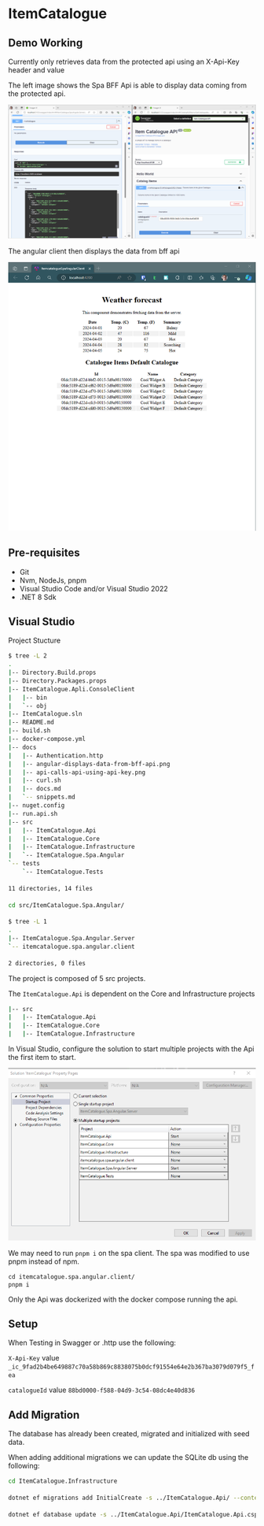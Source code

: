 # ItemCatalogue

## Demo Working

Currently only retrieves data from the protected api using an X-Api-Key header and value

The left image shows the Spa BFF Api is able to display data coming from the protected api.

![](/docs/api-calls-api-using-api-key.png)

The angular client then displays the data from bff api

![](/docs/angular-displays-data-from-bff-api.png)

## Pre-requisites

- Git
- Nvm, NodeJs, pnpm
- Visual Studio Code and/or Visual Studio 2022
- .NET 8 Sdk

## Visual Studio

Project Stucture

```bash
$ tree -L 2
.
|-- Directory.Build.props
|-- Directory.Packages.props
|-- ItemCatalogue.Apli.ConsoleClient
|   |-- bin
|   `-- obj
|-- ItemCatalogue.sln
|-- README.md
|-- build.sh
|-- docker-compose.yml
|-- docs
|   |-- Authentication.http
|   |-- angular-displays-data-from-bff-api.png
|   |-- api-calls-api-using-api-key.png
|   |-- curl.sh
|   |-- docs.md
|   `-- snippets.md
|-- nuget.config
|-- run.api.sh
|-- src
|   |-- ItemCatalogue.Api
|   |-- ItemCatalogue.Core
|   |-- ItemCatalogue.Infrastructure
|   `-- ItemCatalogue.Spa.Angular
`-- tests
    `-- ItemCatalogue.Tests

11 directories, 14 files

cd src/ItemCatalogue.Spa.Angular/

$ tree -L 1
.
|-- ItemCatalogue.Spa.Angular.Server
`-- itemcatalogue.spa.angular.client

2 directories, 0 files
```

The project is composed of 5 src projects.

The `ItemCatalogue.Api` is dependent on the Core and Infrastructure projects
 
```bash
|-- src
|   |-- ItemCatalogue.Api
|   |-- ItemCatalogue.Core
|   |-- ItemCatalogue.Infrastructure
```
In Visual Studio, configure the solution to start multiple projects with the Api the first item to start.

![](/docs/visual-studio-2022-multiple-start-up-projects.png) 

We may need to run `pnpm i` on the spa client. The spa was modified to use pnpm instead of npm.

```
cd itemcatalogue.spa.angular.client/
pnpm i
```

Only the Api was dockerized with the docker compose running the api.

## Setup


When Testing in Swagger or .http use the following:

`X-Api-Key` value `_ic_9fad2b4be649887c70a58b869c8838075b0dcf91554e64e2b367ba3079d079f5_fea`

`catalogueId` value `88bd0000-f588-04d9-3c54-08dc4e40d836`

## Add Migration

The database has already been created, migrated and initialized with seed data.

When adding additional migrations we can update the SQLite db using the following:

```bash
cd ItemCatalogue.Infrastructure

dotnet ef migrations add InitialCreate -s ../ItemCatalogue.Api/ --context CatalogueDbContext

dotnet ef database update -s ../ItemCatalogue.Api/ItemCatalogue.Api.csproj --context CatalogueDbContext
```
